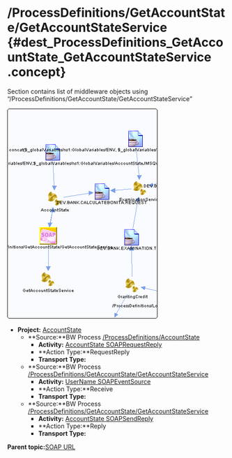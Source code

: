 # /ProcessDefinitions/GetAccountState/GetAccountStateService {#dest_ProcessDefinitions_GetAccountState_GetAccountStateService .concept}

Section contains list of middleware objects using “/ProcessDefinitions/GetAccountState/GetAccountStateService”

![](dest_Id91.png)

-   **Project:** [AccountState](../projs/AccountState.md)
    -   **Source:**BW Process [/ProcessDefinitions/AccountState](../../../projects/AccountState/ProcessDefinitions/AccountState.process.md)
        -   **Activity:** [AccountState SOAPRequestReply](../projs/act_90.md)
        -   **Action Type:**RequestReply
        -   **Transport Type:**
    -   **Source:**BW Process [/ProcessDefinitions/GetAccountState/GetAccountStateService](../../../projects/AccountState/ProcessDefinitions/GetAccountState/GetAccountStateService.process.md)
        -   **Activity:** [UserName SOAPEventSource](../projs/act_96.md)
        -   **Action Type:**Receive
        -   **Transport Type:**
    -   **Source:**BW Process [/ProcessDefinitions/GetAccountState/GetAccountStateService](../../../projects/AccountState/ProcessDefinitions/GetAccountState/GetAccountStateService.process.md)
        -   **Activity:** [AccountState SOAPSendReply](../projs/act_98.md)
        -   **Action Type:**Reply
        -   **Transport Type:**

**Parent topic:**[SOAP URL](../../../../../../modules/demo_Enterprise/dita/crossref/dest/msgs/Group_Id145.md)

